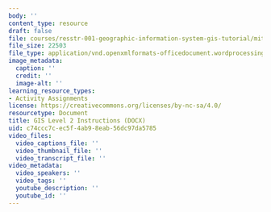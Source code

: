 ```yaml
---
body: ''
content_type: resource
draft: false
file: courses/resstr-001-geographic-information-system-gis-tutorial/mitres_str001iap22_level2_instructions.docx
file_size: 22503
file_type: application/vnd.openxmlformats-officedocument.wordprocessingml.document
image_metadata:
  caption: ''
  credit: ''
  image-alt: ''
learning_resource_types:
- Activity Assignments
license: https://creativecommons.org/licenses/by-nc-sa/4.0/
resourcetype: Document
title: GIS Level 2 Instructions (DOCX)
uid: c74ccc7c-ec5f-4ab9-8eab-56dc97da5785
video_files:
  video_captions_file: ''
  video_thumbnail_file: ''
  video_transcript_file: ''
video_metadata:
  video_speakers: ''
  video_tags: ''
  youtube_description: ''
  youtube_id: ''
---
```

